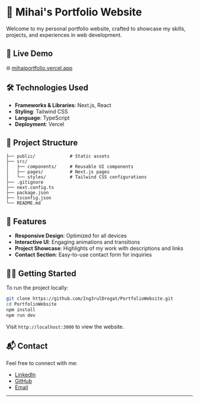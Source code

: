 # 💼 Mihai's Portfolio Website

Welcome to my personal portfolio website, crafted to showcase my skills, projects, and experiences in web development.

## 🚀 Live Demo

🌐 [mihaiportfolio.vercel.app](https://mihaiportfolio.vercel.app)

## 🛠️ Technologies Used

- **Frameworks & Libraries**: Next.js, React
- **Styling**: Tailwind CSS
- **Language**: TypeScript
- **Deployment**: Vercel

## 📂 Project Structure

```
├── public/             # Static assets
├── src/
│   ├── components/     # Reusable UI components
│   ├── pages/          # Next.js pages
│   └── styles/         # Tailwind CSS configurations
├── .gitignore
├── next.config.ts
├── package.json
├── tsconfig.json
└── README.md
```

## 📸 Features

- **Responsive Design**: Optimized for all devices
- **Interactive UI**: Engaging animations and transitions
- **Project Showcase**: Highlights of my work with descriptions and links
- **Contact Section**: Easy-to-use contact form for inquiries

## 🧑‍💻 Getting Started

To run the project locally:

```bash
git clone https://github.com/Ing3rulDrogat/PortfolioWebsite.git
cd PortfolioWebsite
npm install
npm run dev
```

Visit `http://localhost:3000` to view the website.

## 📬 Contact

Feel free to connect with me:

- [LinkedIn](https://www.linkedin.com/in/mihai-trif-609a2a297/)
- [GitHub](https://github.com/Ing3rulDrogat)
- [Email](mailto:myta.boss39@yahoo.com)

---

